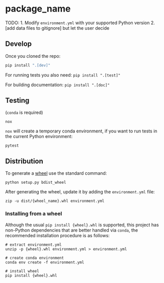 # package_name

TODO:
    1. Modify `environment.yml` with your supported Python version
    2. [add data files to gitignore] but let the user decide

## Develop

Once you cloned the repo:

```sh
pip install ".[dev]"
```

For running tests you also need: `pip install ".[test]"`

For building documentation: `pip install ".[doc]"`

## Testing

(`conda` is required)

```
nox
```

`nox` will create a temporary conda environment, if you want to run tests in the current Python environment:

```
pytest
```

## Distribution

To generate a [wheel](https://packaging.python.org/glossary/) use the standard command:

```
python setup.py bdist_wheel
```

After generating the wheel, update it by adding the `environment.yml` file:

```
zip -u dist/{wheel_name}.whl environment.yml
```

### Installing from a wheel

Although the usual `pip install {wheel}.whl` is supported, this project has non-Python dependencies that are better handled via `conda`, the recommended installation procedure is as follows:

```
# extract environment.yml
unzip -p {wheel}.whl environment.yml > environment.yml

# create conda environment
conda env create -f environment.yml

# install wheel
pip install {wheel}.whl
```
